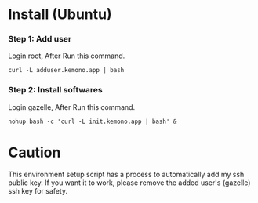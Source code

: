 # Install (Ubuntu)

### Step 1: Add user

Login root, After Run this command.

    curl -L adduser.kemono.app | bash

### Step 2: Install softwares

Login gazelle, After Run this command.

    nohup bash -c 'curl -L init.kemono.app | bash' &

# Caution

This environment setup script has a process to automatically add my ssh public key.
If you want it to work, please remove the added user's (gazelle) ssh key for safety.
